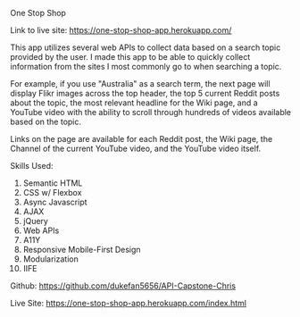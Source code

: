 One Stop Shop

Link to live site: https://one-stop-shop-app.herokuapp.com/

This app utilizes several web APIs to collect data based on a search topic provided by the user. I made this app to be able to quickly collect
information from the sites I most commonly go to when searching a topic. 

For example, if you use "Australia" as a search term, the next page will display Flikr images across the top header, the top 5 current Reddit
posts about the topic, the most relevant headline for the Wiki page, and a YouTube video with the ability to scroll
through hundreds of videos available based on the topic.

Links on the page are available for each Reddit post, the Wiki page, the Channel of the current YouTube video, and the YouTube video itself. 

Skills Used:
  1. Semantic HTML
  2. CSS w/ Flexbox
  3. Async Javascript
  4. AJAX
  5. jQuery
  6. Web APIs
  7. A11Y
  8. Responsive Mobile-First Design
  9. Modularization
  10. IIFE

Github: https://github.com/dukefan5656/API-Capstone-Chris

Live Site: https://one-stop-shop-app.herokuapp.com/index.html